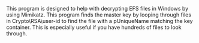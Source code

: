 This program is designed to help with decrypting EFS files in Windows by using Mimikatz.
This program finds the master key by looping through files in Crypto\RSA\user-id to find the file with a pUniqueName matching the key container.
This is especially useful if you have hundreds of files to look through.
